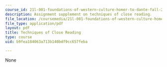 ```yaml
---
course_id: 21l-001-foundations-of-western-culture-homer-to-dante-fall-2008
description: Assignment supplement on techniques of close reading.
file_location: /coursemedia/21l-001-foundations-of-western-culture-homer-to-dante-fall-2008/b9fea184063a713b140bdf9cc657feba_tech_close_read1.pdf
file_type: application/pdf
layout: pdf
title: Techniques of Close Reading
type: course
uid: b9fea184063a713b140bdf9cc657feba

---
```

None